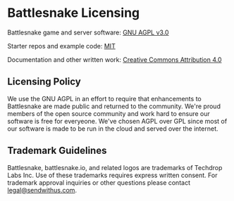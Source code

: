 # Battlesnake Licensing

Battlesnake game and server software: [GNU AGPL v3.0](http://www.gnu.org/licenses/agpl-3.0.html)

Starter repos and example code: [MIT](https://opensource.org/licenses/MIT)

Documentation and other written work: [Creative Commons Attribution 4.0](https://creativecommons.org/licenses/by/4.0/)

## Licensing Policy

We use the GNU AGPL in an effort to require that enhancements to Battlesnake are made public and returned to the community. We're proud members of the open source community and work hard to ensure our software is free for everyeone. We've chosen AGPL over GPL since most of our software is made to be run in the cloud and served over the internet.

## Trademark Guidelines

Battlesnake, battlesnake.io, and related logos are trademarks of Techdrop Labs Inc. Use of these trademarks requires express written consent. For trademark approval inquiries or other questions please contact [legal@sendwithus.com](mailto:legal@sendwithus.com).
